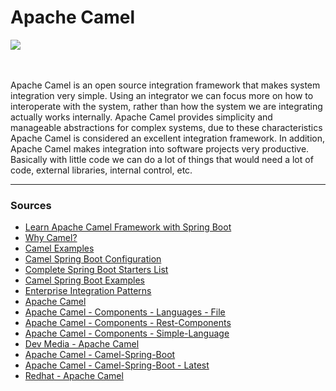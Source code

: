 # Apache Camel 


<div><img src="https://upload.wikimedia.org/wikipedia/commons/thumb/1/11/Apache_Camel_Logo.svg/1280px-Apache_Camel_Logo.svg.png"/></div>


<br/>
<br/>

<p>
  Apache Camel is an open source integration framework that makes system integration very simple. Using an integrator we can focus more on how to interoperate with the system, rather than how the system we are integrating actually works internally. Apache Camel provides simplicity and manageable abstractions for complex systems, due to these characteristics Apache Camel is considered an excellent integration framework. In addition, Apache Camel makes integration into software projects very productive. Basically with little code we can do a lot of things that would need a lot of code, external libraries, internal control, etc.
  
</p>


<hr/>

### Sources

<ul>
  <li>
     <a href="https://www.udemy.com/course/apache-camel-framework-with-spring-boot/">Learn Apache Camel Framework with Spring Boot</a>
  </li>
   <li>
     <a href="https://camel.apache.org/manual/latest/faq/why-the-name-camel.html">Why Camel?</a>
  </li>
   <li>
     <a href="https://github.com/apache/camel-examples/tree/master/examples">Camel Examples</a>
  </li>
   <li>
     <a href="https://camel.apache.org/camel-spring-boot/latest/spring-boot.html">Camel Spring Boot Configuration</a>
  </li>
   <li>
     <a href="https://camel.apache.org/camel-spring-boot/latest/list.html">Complete Spring Boot Starters List</a>
  </li>
   <li>
     <a href="https://github.com/apache/camel-spring-boot-examples">Camel Spring Boot Examples</a>
  </li>
  <li>
     <a href="https://camel.apache.org/components/latest/eips/enterprise-integration-patterns.html">Enterprise Integration Patterns</a>
  </li>
 <li>
     <a href="https://camel.apache.org/">Apache Camel</a>
  </li>
  <li>
     <a href="https://camel.apache.org/components/latest/languages/file-language.html">Apache Camel - Components - Languages - File</a>
  </li>
  <li>
     <a href="https://camel.apache.org/components/latest/rest-component.html">Apache Camel - Components - Rest-Components</a>
  </li>
  <li>
     <a href="https://camel.apache.org/components/latest/languages/simple-language.html">Apache Camel - Components - Simple-Language</a>
  </li>
  <li>
     <a href="https://www.devmedia.com.br/apache-camel-entenda-o-que-e/28747">Dev Media - Apache Camel</a>
  </li>
 
   <li>
     <a href="https://camel.apache.org/camel-spring-boot/3.7.x/spring-boot.html">Apache Camel - Camel-Spring-Boot</a>
  </li>
  
   <li>
     <a href="https://camel.apache.org/camel-spring-boot/latest/">Apache Camel - Camel-Spring-Boot - Latest</a>
  </li>
  
   <li>
     <a href="https://access.redhat.com/webassets/avalon/d/red-hat-jboss-fuse/6.3/api-reference/camel/org/apache/camel/class-use/LoggingLevel.html"> Redhat - Apache Camel</a>
  </li>
</ul>
